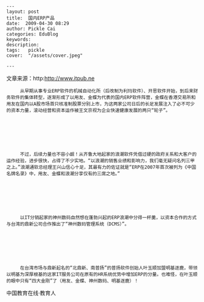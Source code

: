 
    ---
    layout: post  
    title:  国内ERP产品  
    date:  2009-04-30 08:29  
    author: Pickle Cai  
    categories: EduBlog  
    keywords: 
    description:   
    tags:	pickle   
    cover:  "/assets/cover.jpeg"  

    ---  
    
文章来源：http:http://www.itpub.ne



         从早期从事专业ERP软件的机械自动化所（后改制为利玛软件）、开思软件开始，到后来财务软件的集体转型，逐渐形成了以用友、金蝶为代表的国内ERP软件阵营，金蝶在香港交易所和用友在国内以A股市场首只核准制股票分别上市，为这两家公司日后的长足发展注入了必不可少的资本力量，滚动经营和资本运作被王文京视为企业快速健康发展的两只“轮子”。



 



         不过，后续力量也不容小觑！从齐鲁大地起家的浪潮软件凭借过硬的政府关系和大客户的运作经验，进步很快，占得了不少实地。“以浪潮的销售业绩和影响力，我们毫无疑问名列三甲之上。”浪潮通软总经理王兴山信心十足，其最有力的佐证就是“ERP在2007年首次被列为《中国名牌名录》中，用友、金蝶和浪潮分享仅有的三席之地。”



 



         以IT分销起家的神州数码自然想在蓬勃兴起的ERP浪潮中分得一杯羹，以资本合作的方式与台湾的鼎新公司合作推出了“神州数码管理系统（DCMS）”。



 



         在台湾市场与鼎新起名的“北鼎新、南普扬”的普扬软件创始人叶玉顺加盟明基逐鹿，带领以明基为深厚根基的这家IT服务公司在原有的HR系统优势中增加ERP的分量。也难怪，在叶玉顺的眼中只有“四大金刚”了（用友、金蝶、神州数码、明基逐鹿）！ 





		    
 中国教育在线·教育人

